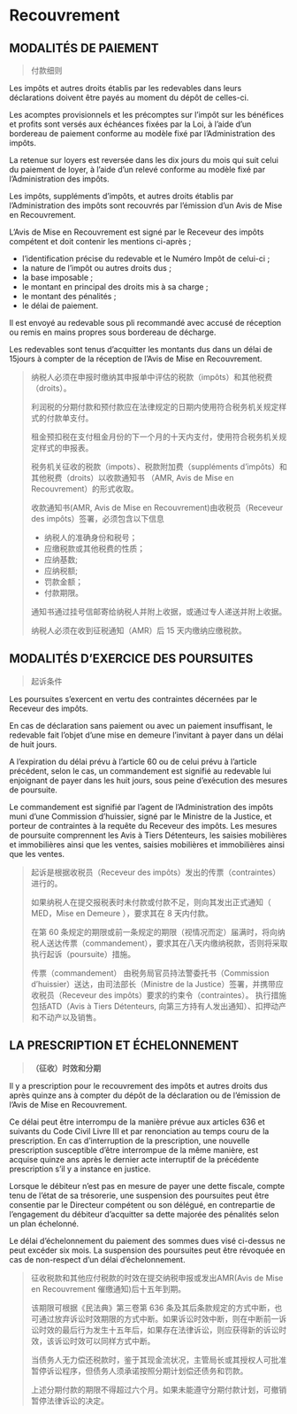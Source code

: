 # Recouvrement

## MODALITÉS DE PAIEMENT

> 付款细则

Les impôts et autres droits établis par les redevables dans leurs déclarations doivent être payés au moment du dépôt de celles-ci.

Les acomptes provisionnels et les précomptes sur l’impôt sur les bénéfices et profits sont versés aux échéances fixées par la Loi, à l’aide d’un bordereau de paiement conforme au modèle fixé par l’Administration des impôts.

La retenue sur loyers est reversée dans les dix jours du mois qui suit celui du paiement de loyer, à l’aide d’un relevé conforme au modèle fixé par l’Administration des impôts.

Les impôts, suppléments d’impôts, et autres droits établis par l’Administration des impôts sont recouvrés par l’émission d’un Avis de Mise en Recouvrement.

L’Avis de Mise en Recouvrement est signé par le Receveur des impôts compétent et doit contenir les mentions ci-après ;

- l’identification précise du redevable et le Numéro Impôt de celui-ci ;
- la nature de l’impôt ou autres droits dus ;
- la base imposable ;
- le montant en principal des droits mis à sa charge ;
- le montant des pénalités ;
- le délai de paiement.

Il est envoyé au redevable sous pli recommandé avec accusé de réception ou remis en mains propres sous bordereau de décharge.

Les redevables sont tenus d’acquitter les montants dus dans un délai de 15jours à compter de la réception de l’Avis de Mise en Recouvrement.

> 纳税人必须在申报时缴纳其申报单中评估的税款（impôts）和其他税费（droits）。
>
> 利润税的分期付款和预付款应在法律规定的日期内使用符合税务机关规定样式的付款单支付。
>
> 租金预扣税在支付租金月份的下一个月的十天内支付，使用符合税务机关规定样式的申报表。
>
> 税务机关征收的税款（impots）、税款附加费（suppléments d’impôts）和其他税费（droits）以收款通知书 （AMR, Avis de Mise en Recouvrement）的形式收取。
>
> 收款通知书(AMR, Avis de Mise en Recouvrement)由收税员（Receveur des impôts）签署，必须包含以下信息
>
> - 纳税人的准确身份和税号；
> - 应缴税款或其他税费的性质；
> - 应纳基数;
> - 应纳税额;
> - 罚款金额；
> - 付款期限。
>
> 通知书通过挂号信邮寄给纳税人并附上收据，或通过专人递送并附上收据。
>
> 纳税人必须在收到征税通知（AMR）后 15 天内缴纳应缴税款。

## MODALITÉS D’EXERCICE DES POURSUITES

> 起诉条件

Les poursuites s’exercent en vertu des contraintes décernées par le Receveur des impôts.

En cas de déclaration sans paiement ou avec un paiement insuffisant, le redevable fait l’objet d’une mise en demeure l’invitant à payer dans un délai de huit jours.

A l’expiration du délai prévu à l’article 60 ou de celui prévu à l’article précédent, selon le cas, un commandement est signifié au redevable lui enjoignant de payer dans les huit jours, sous peine d’exécution des mesures de poursuite.

Le commandement est signifié par l’agent de l’Administration des impôts muni d’une Commission d’huissier, signé par le Ministre de la Justice, et porteur de contraintes à la requête du Receveur des impôts.
Les mesures de poursuite comprennent les Avis à Tiers Détenteurs, les saisies mobilières et immobilières ainsi que les ventes, saisies mobilières et immobilières ainsi que les ventes.

> 起诉是根据收税员（Receveur des impôts）发出的传票（contraintes）进行的。
>
> 如果纳税人在提交报税表时未付款或付款不足，则向其发出正式通知（ MED，Mise en Demeure ），要求其在 8 天内付款。
>
> 在第 60 条规定的期限或前一条规定的期限（视情况而定）届满时，将向纳税人送达传票（commandement），要求其在八天内缴纳税款，否则将采取执行起诉（poursuite）措施。
>
> 传票（commandement） 由税务局官员持法警委托书（Commission d’huissier）送达，由司法部长（Ministre de la Justice）签署，并携带应收税员（Receveur des impôts）要求的约束令（contraintes）。
> 执行措施包括ATD（Avis à Tiers Détenteurs, 向第三方持有人发出通知）、扣押动产和不动产以及销售。

## LA PRESCRIPTION ET ÉCHELONNEMENT 

> **（征收）时效和分期**

Il y a prescription pour le recouvrement des impôts et autres droits dus après quinze ans à compter du dépôt de la déclaration ou de l’émission de l’Avis de Mise en Recouvrement.

Ce délai peut être interrompu de la manière prévue aux articles 636 et suivants du Code Civil Livre III et par renonciation au temps couru de la prescription. En cas d’interruption de la prescription, une nouvelle prescription susceptible d’être interrompue de la même manière, est acquise quinze ans après le dernier acte interruptif de la précédente prescription s’il y a instance en justice.

Lorsque le débiteur n’est pas en mesure de payer une dette fiscale, compte tenu de l’état de sa trésorerie, une suspension des poursuites peut être consentie par le Directeur compétent ou son délégué, en contrepartie de l’engagement du débiteur d’acquitter sa dette majorée des pénalités selon un plan échelonné.

Le délai d’échelonnement du paiement des sommes dues visé ci-dessus ne peut excéder six mois. La suspension des poursuites peut être révoquée en cas de non-respect d’un délai d’échelonnement.

> 征收税款和其他应付税款的时效在提交纳税申报或发出AMR(Avis de Mise en Recouvrement 催缴通知)后十五年到期。
>
> 该期限可根据《民法典》第三卷第 636 条及其后条款规定的方式中断，也可通过放弃诉讼时效期限的方式中断。如果诉讼时效中断，则在中断前一诉讼时效的最后行为发生十五年后，如果存在法律诉讼，则应获得新的诉讼时效，该诉讼时效可以同样方式中断。
>
> 当债务人无力偿还税款时，鉴于其现金流状况，主管局长或其授权人可批准暂停诉讼程序，但债务人须承诺按照分期计划偿还债务和罚款。
>
> 上述分期付款的期限不得超过六个月。如果未能遵守分期付款计划，可撤销暂停法律诉讼的决定。